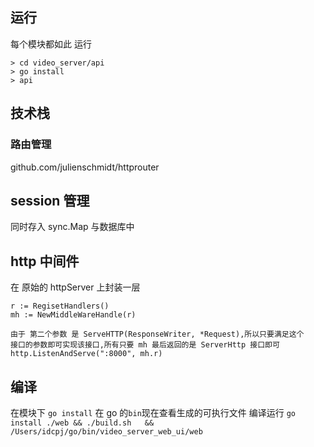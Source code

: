 ## 运行
每个模块都如此 运行
```
> cd video_server/api
> go install
> api
```

## 技术栈
### 路由管理
github.com/julienschmidt/httprouter

## session 管理
同时存入 sync.Map 与数据库中

## http 中间件

在 原始的 httpServer 上封装一层
```
r := RegisetHandlers() 
mh := NewMiddleWareHandle(r)

由于 第二个参数 是 ServeHTTP(ResponseWriter, *Request),所以只要满足这个
接口的参数即可实现该接口,所有只要 mh 最后返回的是 ServerHttp 接口即可
http.ListenAndServe(":8000", mh.r) 
```

## 编译
在模块下 
`go install` 
在 go 的`bin`现在查看生成的可执行文件
编译运行
`go install ./web && ./build.sh   && /Users/idcpj/go/bin/video_server_web_ui/web`